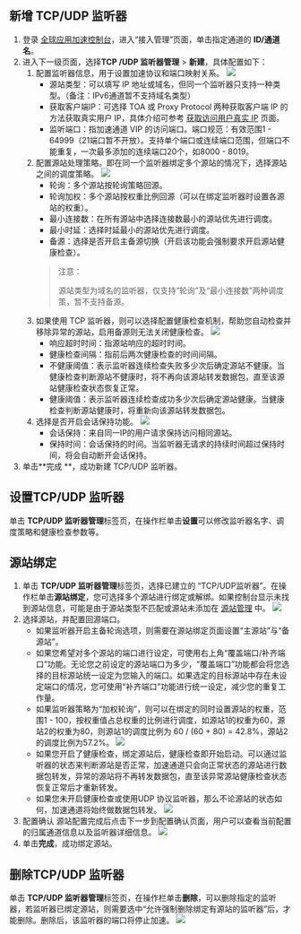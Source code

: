 [](id:add)
## 新增 TCP/UDP 监听器

1. 登录 [全球应用加速控制台](https://console.cloud.tencent.com/gaap)，进入“接入管理”页面，单击指定通道的 **ID/通道名**。
2. 进入下一级页面，选择**TCP /UDP 监听器管理** > **新建**，具体配置如下：
   1. 配置监听器信息，用于设置加速协议和端口映射关系。
		![](https://qcloudimg.tencent-cloud.cn/raw/8f0ff0f7ac833cc909fdeb5c86a7831e.png)
      - 源站类型：可以填写 IP 地址或域名，但同一个监听器只支持一种类型。（备注：IPv6通道暂不支持域名类型）
      - 获取客户端IP：可选择 TOA 或 Proxy Protocol 两种获取客户端 IP 的方法获取真实用户 IP，具体介绍可参考 [获取访问用户真实 IP](https://cloud.tencent.com/document/product/608/14429) 页面。
      - 监听端口：指加速通道 VIP 的访问端口。端口规范：有效范围1 - 64999（21端口暂不开放）。支持单个端口或连续端口范围，但端口不能重复，一次最多添加的连续端口20个，如8000 - 8019。
   2. 配置源站处理策略。即在同一个监听器绑定多个源站的情况下，选择源站之间的调度策略。
  ![](https://qcloudimg.tencent-cloud.cn/raw/200150677082313cf5b430904ea0517c.png)
      - 轮询：多个源站按轮询策略回源。
      - 轮询加权：多个源站按权重比例回源（可以在绑定监听器时设置各源站的权重）。
      - 最小连接数：在所有源站中选择连接数最小的源站优先进行调度。
      - 最小时延：选择时延最小的源站优先进行调度。
      - 备源：选择是否开启主备源切换（开启该功能会强制要求开启源站健康检查）。
      <blockquote class="d-mod-notice">
      					<div class="d-mod-title d-notice-title">
      						<i class="d-icon-notice"></i>注意：
      					</div>
             <p>源站类型为域名的监听器，仅支持“轮询”及“最小连接数”两种调度策，暂不支持备源。</p>
      				</blockquote>
   3. 如果使用 TCP 监听器，则可以选择配置健康检查机制，帮助您自动检查并移除异常的源站，启用备源则无法关闭健康检查。
![](https://qcloudimg.tencent-cloud.cn/raw/c4bda7e03c245d77a08104a6295c4b97.png)
      - 响应超时时间：指源站响应的超时时间。
      - 健康检查间隔：指前后两次健康检查的时间间隔。
      - 不健康阈值：表示监听器连续检查失败多少次后确定源站不健康。当健康检查判断源站不健康时，将不再向该源站转发数据包，直至该源站健康检查状态恢复正常。 
      - 健康阈值：表示监听器连续检查成功多少次后确定源站健康。当健康检查判断源站健康时，将重新向该源站转发数据包。
   4. 选择是否开启会话保持功能。
![](https://main.qcloudimg.com/raw/2e7471ba4795c532966dbc67f391c81d.png)
      - 会话保持：来自同一IP的用户请求保持访问相同源站。
      - 保持时间：会话保持的时间。当监听器无请求的持续时间超过保持时间，将会自动断开会话保持。
3. 单击**完成 **，成功新建 TCP/UDP 监听器。

[](id:set)
## 设置TCP/UDP 监听器

单击 **TCP/UDP 监听器管理**标签页，在操作栏单击**设置**可以修改监听器名字、调度策略和健康检查参数等。

## 源站绑定

1. 单击 **TCP/UDP 监听器管理**标签页，选择已建立的 “TCP/UDP监听器”。在操作栏单击**源站绑定**，您可选择多个源站进行绑定或解绑。如果控制台显示未找到源站信息，可能是由于源站类型不匹配或源站未添加在 [源站管理](https://console.cloud.tencent.com/gaap/listrs) 中。
![](https://qcloudimg.tencent-cloud.cn/raw/5696c411d24d7b3cbc13babda2e60805.png)
2. 选择源站，并配置回源端口。
   - 如果监听器开启主备轮询选项，则需要在源站绑定页面设置“主源站”与“备源站”。
   - 如果您希望对多个源站的端口进行设定，可使用右上角“覆盖端口/补齐端口”功能。无论您之前设定的源站端口为多少，“覆盖端口”功能都会将您选择的目标源站统一设定为您输入的端口。如果选定的目标源站中存在未设定端口的情况，您可使用“补齐端口”功能进行统一设定，减少您的重复工作量。
   - 如果监听器策略为“加权轮询”，则可以在绑定的同时设置源站的权重，范围1 - 100，按权重值占总权重的比例进行调度，如源站1的权重为60，源站2的权重为80，则源站1的调度比例为 60 / (60 + 80) = 42.8%，源站2的调度比例为57.2%。
     ![](https://main.qcloudimg.com/raw/ddb99c5d31ee860aa75687cc722bcc60.png)
   - 如果您开启了健康检查，绑定源站后，健康检查即开始启动。可以通过监听器的状态来判断源站是否正常，加速通道只会向正常状态的源站进行数据包转发，异常的源站将不再转发数据包，直至该异常源站健康检查状态恢复正常后才重新转发。
   - 如果您未开启健康检查或使用UDP 协议监听器，那么不论源站的状态如何，加速通道将始终做数据包转发。
     ![](https://main.qcloudimg.com/raw/cc79b67e828e33377bd83ff5ba7d356e.png)
3. 配置确认
   源站配置完成后点击下一步到配置确认页面，用户可以查看当前配置的归属通道信息以及监听器详细信息。
![](https://qcloudimg.tencent-cloud.cn/raw/3729ac638e142cc1b65f387880e6a65c.png)
4. 单击**完成**，成功绑定源站。


[](id:del)
## 删除TCP/UDP 监听器

单击 **TCP/UDP 监听器管理**标签页，在操作栏单击**删除**，可以删除指定的监听器，若监听器已绑定源站，则需要选中“允许强制删除绑定有源站的监听器”后，才能删除。删除后，该监听器的端口将停止加速。
 ![](https://main.qcloudimg.com/raw/5dd1ebced34ac200ee8e06c47511a8e5.png)
